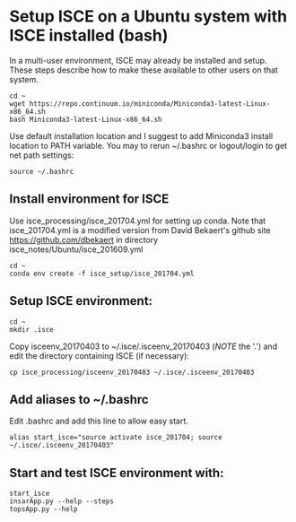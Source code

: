 # Setup ISCE on a Ubuntu system with ISCE installed (bash)
In a multi-user environment, ISCE may already be installed and setup. These steps describe how to make these available to other users on that system.
```
cd ~
wget https://repo.continuum.io/miniconda/Miniconda3-latest-Linux-x86_64.sh
bash Miniconda3-latest-Linux-x86_64.sh
```
Use default installation location and I suggest to add Miniconda3 install location to PATH variable. You may to rerun ~/.bashrc or logout/login to get net path settings:

```
source ~/.bashrc
```

## Install environment for ISCE
Use isce_processing/isce_201704.yml for setting up conda. Note that isce_201704.yml is a modified version from David Bekaert's github site https://github.com/dbekaert in directory isce_notes/Ubuntu/isce_201609.yml
```
cd ~
conda env create -f isce_setup/isce_201704.yml
```


## Setup ISCE environment:
```
cd ~
mkdir .isce
```

Copy isceenv_20170403 to ~/.isce/.isceenv_20170403 (*NOTE* the '.') and edit the directory containing ISCE (if necessary):
```
cp isce_processing/isceenv_20170403 ~/.isce/.isceenv_20170403
```


## Add aliases to ~/.bashrc
Edit .bashrc and add this line to allow easy start.
```
alias start_isce="source activate isce_201704; source ~/.isce/.isceenv_20170403"
```


## Start and test ISCE environment with:
```
start_isce
insarApp.py --help --steps
topsApp.py --help
```
